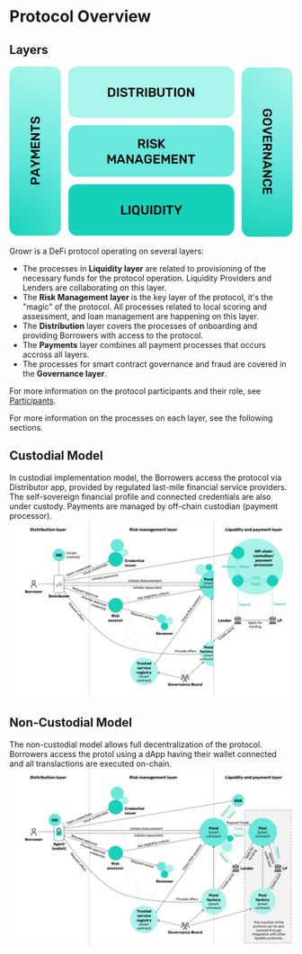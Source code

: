 # Protocol Overview
## Layers
![Growr protocol layers](../images/growr-layers.png)  

Growr is a DeFi protocol operating on several layers:
- The processes in **Liquidity layer** are related to provisioning of the necessary funds for the protocol operation. Liquidity Providers and Lenders are collaborating on this layer.
- The **Risk Management layer** is the key layer of the protocol, it's the "magic" of the protocol. All processes related to local scoring and assessment, and loan management are happening on this layer.
- The **Distribution** layer covers the processes of onboarding and providing Borrowers with access to the protocol.
- The **Payments** layer combines all payment processes that occurs accross all layers.
- The processes for smart contract governance and fraud are covered in the **Governance layer**.

For more information on the protocol participants and their role, see [Participants](./A-Summary-2-Participants.md).

For more information on the processes on each layer, see the following sections.

## Custodial Model
In custodial implementation model, the Borrowers access the protocol via Distributor app, provided by regulated last-mile financial service providers. The self-sovereign financial profile and connected credentials are also under custody. Payments are managed by off-chain custodian (payment processor).  
![Growr Custodial model](../images/growr-custodial.png)

## Non-Custodial Model
The non-custodial model allows full decentralization of the protocol. Borrowers access the protol using a dApp having their wallet connected and all translactions are executed on-chain.  
![Growr Non-Custodial model](../images/growr-non-custodial.png)